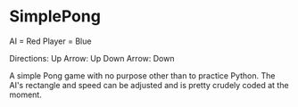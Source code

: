 # SimplePong
AI = Red
Player = Blue

Directions:
  Up Arrow: Up
  Down Arrow: Down

A simple Pong game with no purpose other than to practice Python. 
The AI's rectangle and speed can be adjusted and is pretty crudely coded at the moment.
